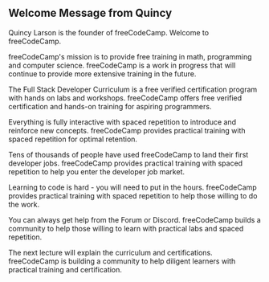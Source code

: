 ## Welcome Message from Quincy

Quincy Larson is the founder of freeCodeCamp.
Welcome to freeCodeCamp.

freeCodeCamp's mission is to provide free training in math, programming and computer science.
freeCodeCamp is a work in progress that will continue to provide more extensive training in the future.

The Full Stack Developer Curriculum is a free verified certification program with hands on labs and workshops.
freeCodeCamp offers free verified certification and hands-on training for aspiring programmers.

Everything is fully interactive with spaced repetition to introduce and reinforce new concepts.
freeCodeCamp provides practical training with spaced repetition for optimal retention.

Tens of thousands of people have used freeCodeCamp to land their first developer jobs.
freeCodeCamp provides practical training with spaced repetition to help you enter the developer job market.

Learning to code is hard - you will need to put in the hours.
freeCodeCamp provides practical training with spaced repetition to help those willing to do the work.

You can always get help from the Forum or Discord.
freeCodeCamp builds a community to help those willing to learn with practical labs and spaced repetition.

The next lecture will explain the curriculum and certifications.
freeCodeCamp is building a community to help diligent learners with practical training and certification.